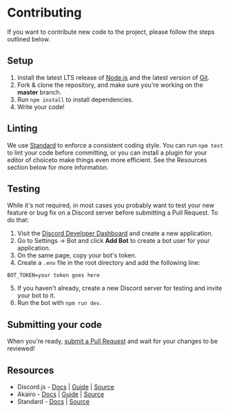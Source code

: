 # Contributing
If you want to contribute new code to the project, please follow the steps outlined below.

## Setup
1. Install the latest LTS release of [Node.js](https://nodejs.org/en/) and the latest version of [Git](https://git-scm.com/).
2. Fork & clone the repository, and make sure you're working on the **master** branch.
3. Run `npm install` to install dependencies.
4. Write your code!

## Linting
We use [Standard](https://standardjs.com/) to enforce a consistent coding style. You can run `npm test` to lint your code before committing, or you can install a plugin for your editor of choiceto make things even more efficient. See the Resources section below for more information.

## Testing
While it's not required, in most cases you probably want to test your new feature or bug fix on a Discord server before submitting a Pull Request. To do that:

1. Visit the [Discord Developer Dashboard](https://discordapp.com/developers/applications/) and create a new application.
2. Go to Settings → Bot and click **Add Bot** to create a bot user for your application.
3. On the same page, copy your bot's token.
4. Create a `.env` file in the root directory and add the following line:
```
BOT_TOKEN=your token goes here
```
5. If you haven't already, create a new Discord server for testing and invite your bot to it.
6. Run the bot with `npm run dev`.

## Submitting your code
When you're ready, [submit a Pull Request](https://github.com/pfist/lectern/compare) and wait for your changes to be reviewed!

## Resources
- Discord.js - [Docs](https://discord.js.org/#/docs/main/stable/general/welcome) | [Guide](https://discordjs.guide/) | [Source](https://github.com/discordjs/discord.js)
- Akairo - [Docs](https://discord-akairo.github.io/#/docs/main/stable/class/AkairoClient) | [Guide](https://discord-akairo.github.io/#/docs/main/stable/general/welcome) | [Source](https://github.com/discord-akairo/discord-akairo)
- Standard - [Docs](https://standardjs.com/) | [Source](https://github.com/standard/standard)
